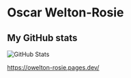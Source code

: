 # Oscar Welton-Rosie

## My GitHub stats
![GitHub Stats](https://github-readme-stats.vercel.app/api/top-langs/?username=OWelton-Rosie&theme=cobalt&show_icons=true&hide_border=true&layout=compact)

<a href="https://owelton-rosie.pages.dev/">https://owelton-rosie.pages.dev/</a>
